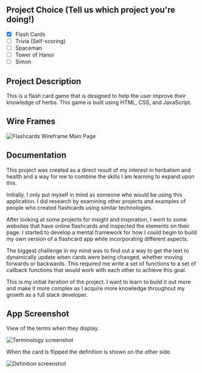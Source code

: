 ## Project Choice (Tell us which project you're doing!)

- [x] Flash Cards
- [ ] Trivia (Self-scoring)
- [ ] Spaceman
- [ ] Tower of Hanoi
- [ ] Simon

## Project Description

<!-- > A short description of your game. -->

This is a flash card game that is designed to help the user improve their knowledge of herbs. This game is built using HTML, CSS, and JavaScript.

## Wire Frames

![Flashcards Wireframe Main Page](https://github.com/itsreallydrew/unit-1-project/blob/main/flashcards-wireframe-mainpage.png)

## Documentation

This project was created as a direct result of my interest in herbalism and health and a way for me to combine the skills I am learning to expand upon this.

Initially, I only put myself in mind as someone who would be using this application. I did research by examining other projects and examples of people who created flashcards using similar technologies.

After looking at some projects for insight and inspiration, I went to some websites that have online flashcards and inspected the elements on their page. I started to develop a mental framework for how I could begin to build my own version of a flashcard app while incorporating different aspects.

The biggest challenge in my mind was to find out a way to get the text to dynamically update when cards were being changed, whether moving forwards or backwards. This required me write a set of functions to a set of callback functions that would work with each other to achieve this goal.

This is my initial iteration of the project. I want to learn to build it out more and make it more complex as I acquire more knowledge throughout my growth as a full stack developer.

## App Screenshot

View of the terms when they display.

![Terminology screenshot](https://user-images.githubusercontent.com/88289750/131578823-e1ce81db-265b-4d85-bab0-cd73aaf9725d.png)

When the card is flipped the definition is shown on the other side.

![Definition screenshot](https://user-images.githubusercontent.com/88289750/131579051-3ed9ba4f-6d98-4b15-bb24-12726410de37.png)

<!-- ## User Stories

> Add user stories following the _As a [type of user], I want [what the user wants], so that [what it helps accomplish]_ format.
 -->
<!-- ### MVP Goals

- As a user I want to be able to flip to the next card so I can study something new.
- As a user I want to be able to flip to the previous card in case I want to go back and look at it.
- As a user I want to be able to alternate between both sides of the cards with one click, so I can memorize the information better.
- As a user I want to know exactly how many cards are in the stack so I don't have to keep track of them myself.

### Stretch Goals

- As a user I want to be able to record what I got right and what I got wrong so I can track my progress.
- As a user I want to be able to quiz myself so I can test my knowledge of retaining information.
- As a user I want to be able to select flash cards based on category, so I can study different subjects.
- As a user I want the option to shuffle the cards so that I can further challenge my ability to retain the information. -->
